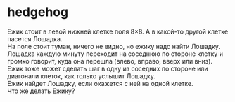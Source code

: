# hedgehog

Ежик стоит в левой нижней клетке поля 8×8. А в какой-то другой клетке пасется Лошадка.   
На поле стоит туман, ничего не видно, но ежику надо найти Лошадку.   
Лошадка каждую минуту переходит на соседнюю по стороне
клетку и громко говорит, куда она перешла (влево, вправо, вверх или вниз).
Ежик тоже может сделать шаг в одну из соседних по стороне или диагонали клеток, как только услышит Лошадку.   
Ежик найдет Лошадку, если окажется с ней на одной клетке.   
Что же делать Ежику?
